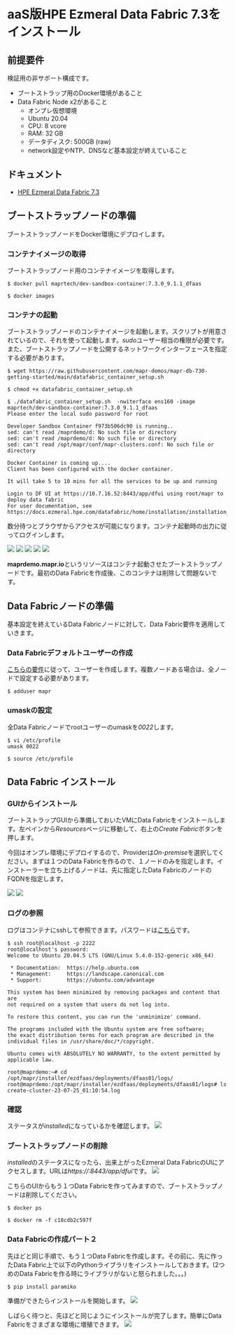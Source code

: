 # aaS版HPE Ezmeral Data Fabric 7.3をインストール

## 前提要件
検証用の非サポート構成です。

- ブートストラップ用のDocker環境があること
- Data Fabric Node x2があること
    - オンプレ仮想環境
  - Ubuntu 20.04
  - CPU: 8 vcore
  - RAM: 32 GB
  - データディスク: 500GB (raw)
  - network設定やNTP、DNSなど基本設定が終えていること

## ドキュメント
- [HPE Ezmeral Data Fabric 7.3](https://internal.support.hpe.com/hpesc/public/docDisplay?docId=a00edfaas73hen_us&page=index.html)

## ブートストラップノードの準備
ブートストラップノードをDocker環境にデプロイします。

### コンテナイメージの取得
ブートストラップノード用のコンテナイメージを取得します。

```
$ docker pull maprtech/dev-sandbox-container:7.3.0_9.1.1_dfaas

$ docker images

```
### コンテナの起動
ブートストラップノードのコンテナイメージを起動します。スクリプトが用意されているので、それを使って起動します。*sudo*ユーザー相当の権限が必要です。また、ブートストラップノードを公開するネットワークインターフェースを指定する必要があります。

```
$ wget https://raw.githubusercontent.com/mapr-demos/mapr-db-730-getting-started/main/datafabric_container_setup.sh

$ chmod +x datafabric_container_setup.sh

$ ./datafabric_container_setup.sh  -nwiterface ens160 -image maprtech/dev-sandbox-container:7.3.0_9.1.1_dfaas
Please enter the local sudo password for root

Developer Sandbox Container f973b506dc90 is running..
sed: can't read /maprdemo/d: No such file or directory
sed: can't read /maprdemo/d: No such file or directory
sed: can't read /opt/mapr/conf/mapr-clusters.conf: No such file or directory

Docker Container is coming up....
Client has been configured with the docker container.

It will take 5 to 10 mins for all the services to be up and running 

Login to DF UI at https://10.7.16.52:8443/app/dfui using root/mapr to deploy data fabric
For user documentation, see https://docs.ezmeral.hpe.com/datafabric/home/installation/installation_main.html

```

数分待つとブラウザからアクセスが可能になります。コンテナ起動時の出力に従ってログインします。

![](pics/dfui01.png)
![](pics/dfui02.png)
![](pics/dfui03.png)
![](pics/dfui04.png)
![](pics/dfui05.png)

**maprdemo.mapr.io**というリソースはコンテナ起動させたブートストラップノードです。最初のData Fabricを作成後、このコンテナは削除して問題ないです。

## Data Fabricノードの準備
基本設定を終えているData Fabricノードに対して、Data Fabric要件を適用していきます。

### Data Fabricデフォルトユーザーの作成
[こちらの要件](https://internal.support.hpe.com/hpesc/public/docDisplay?docId=a00edfaas73hen_us&page=installation/user_reqs.html)に従って、ユーザーを作成します。複数ノードある場合は、全ノードで設定する必要があります。

```
$ adduser mapr

```

### umaskの設定
全Data Fabricノードでrootユーザーのumaskを*0022*します。

```
$ vi /etc/profile
umask 0022

$ source /etc/profile
```

## Data Fabric インストール
### GUIからインストール
ブートストラップGUIから準備しておいたVMにData Fabricをインストールします。左ペインから*Resources*ページに移動して、右上の*Create Fabric*ボタンを押します。


今回はオンプレ環境にデプロイするので、Providerは*On-premise*を選択してください。まずは１つのData Fabricを作るので、１ノードのみを指定します。インストーラーを立ち上げるノードは、先に指定したData FabricのノードのFQDNを指定します。

![](pics/install01.png)
![](pics/install02.png)

### ログの参照
ログはコンテナにsshして参照できます。パスワードは[こちら](https://internal.support.hpe.com/hpesc/public/docDisplay?docId=a00edfaas73hen_us&page=installation/aws_seed_node_deployment.html)です。

```
$ ssh root@localhost -p 2222
root@localhost's password: 
Welcome to Ubuntu 20.04.5 LTS (GNU/Linux 5.4.0-152-generic x86_64)

 * Documentation:  https://help.ubuntu.com
 * Management:     https://landscape.canonical.com
 * Support:        https://ubuntu.com/advantage

This system has been minimized by removing packages and content that are
not required on a system that users do not log into.

To restore this content, you can run the 'unminimize' command.

The programs included with the Ubuntu system are free software;
the exact distribution terms for each program are described in the
individual files in /usr/share/doc/*/copyright.

Ubuntu comes with ABSOLUTELY NO WARRANTY, to the extent permitted by
applicable law.

root@maprdemo:~# cd /opt/mapr/installer/ezdfaas/deployments/dfaas01/logs/
root@maprdemo:/opt/mapr/installer/ezdfaas/deployments/dfaas01/logs# ls
create-cluster-23-07-25_01:10:54.log

```
### 確認
ステータスが*installed*になっているかを確認します。
![](pics/install03.png)

### ブートストラップノードの削除
*installed*のステータスになったら、出来上がったEzmeral Data FabricのUIにアクセスします。URLは*https://<Node IP>:8443/app/dfui*です。
![](pics/new_dfui01.png)

こちらのUIからもう１つData Fabricを作ってみますので、ブートストラップノードは削除してください。

```
$ docker ps

$ docker rm -f c18cdb2c597f
```

### Data Fabricの作成パート２
先ほどと同じ手順で、もう１つData Fabricを作成します。その前に、先に作ったData Fabric上で以下のPythonライブラリをインストールしておきます。(2つめのData Fabricを作る時にライブラリがないと怒られました。。。)

```
$ pip install paramiko
```

準備ができたらインストールを開始します。
![](pics/new_dfui02.png)

しばらく待つと、先ほどと同じようにインストールが完了します。簡単にData Fabricをさまざまな環境に増殖できます。
![](pics/new_dfui03.png)
